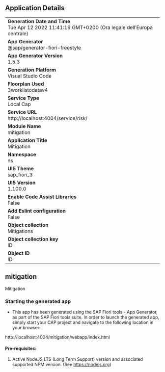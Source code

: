 ## Application Details
|               |
| ------------- |
|**Generation Date and Time**<br>Tue Apr 12 2022 11:41:19 GMT+0200 (Ora legale dell’Europa centrale)|
|**App Generator**<br>@sap/generator-fiori-freestyle|
|**App Generator Version**<br>1.5.3|
|**Generation Platform**<br>Visual Studio Code|
|**Floorplan Used**<br>3worklistodatav4|
|**Service Type**<br>Local Cap|
|**Service URL**<br>http://localhost:4004/service/risk/
|**Module Name**<br>mitigation|
|**Application Title**<br>Mitigation|
|**Namespace**<br>ns|
|**UI5 Theme**<br>sap_fiori_3|
|**UI5 Version**<br>1.100.0|
|**Enable Code Assist Libraries**<br>False|
|**Add Eslint configuration**<br>False|
|**Object collection**<br>Mitigations|
|**Object collection key**<br>ID|
|**Object ID**<br>ID|

## mitigation

Mitigation

### Starting the generated app

-   This app has been generated using the SAP Fiori tools - App Generator, as part of the SAP Fiori tools suite.  In order to launch the generated app, simply start your CAP project and navigate to the following location in your browser:

http://localhost:4004/mitigation/webapp/index.html

#### Pre-requisites:

1. Active NodeJS LTS (Long Term Support) version and associated supported NPM version.  (See https://nodejs.org)



